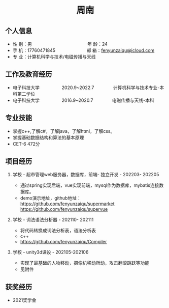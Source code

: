  <center>
     <h1>周南</h1>
 </center>

## 个人信息 

* 性 别：男&emsp;&emsp;&emsp;&emsp;&emsp;&emsp;&emsp;&emsp;&emsp;&emsp;&emsp;&emsp;&ensp;年 龄：24  
* 手 机：17760471845 &emsp;&emsp;&emsp;&emsp;&emsp;&emsp;&ensp;  邮 箱：fenyunzaiqu@icloud.com    
* 专 业：计算机科学与技术/电磁传播与天线 &emsp;&emsp;&emsp;&emsp;&emsp; 

## 工作及教育经历

* 电子科技大学&emsp;&emsp;&emsp;&emsp;&emsp;2020.9~2022.7&emsp;&emsp;&emsp;&emsp; 计算机科学与技术专业-本科第二学位        
* 电子科技大学&emsp;&emsp;&emsp;&emsp;&emsp;2016.9~2020.7&emsp;&emsp;&emsp;&emsp; 电磁传播与天线-本科  

## 专业技能

* 掌握c++,了解c#，了解java，了解html，了解css。
* 掌握基础数据结构和算法的基本原理
* CET-6 472分

## 项目经历

1. 学校 - 超市管理web服务器，数据库，前端- 独立开发 - 202203- 202205 
    * 通过spring实现后端，vue实现前端，mysql作为数据库，mybatis连接数据库。
    * demo演示地址，github地址：https://github.com/fenyunzaiqu/supermarket
    https://github.com/fenyunzaiqu/supervue

2. 学校 - 词法语法分析器 - 202110- 202111
    * 将代码转换成词法分析表，语法分析表
    * c++
    * https://github.com/fenyunzaiqu/Compiler
    
3. 学校 - unity3d课设 - 202105-202106
    * 实现了最基础的人物移动，摄像机移动所动，攻击翻滚跳跃等功能
    * 见附件

## 获奖经历
* 2021奖学金




